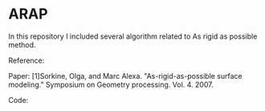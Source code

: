 # ARAP

In this repository I included several algorithm related to As rigid as possible method.



Reference:

Paper:
[1]Sorkine, Olga, and Marc Alexa. "As-rigid-as-possible surface modeling." Symposium on Geometry processing. Vol. 4. 2007.

Code:
